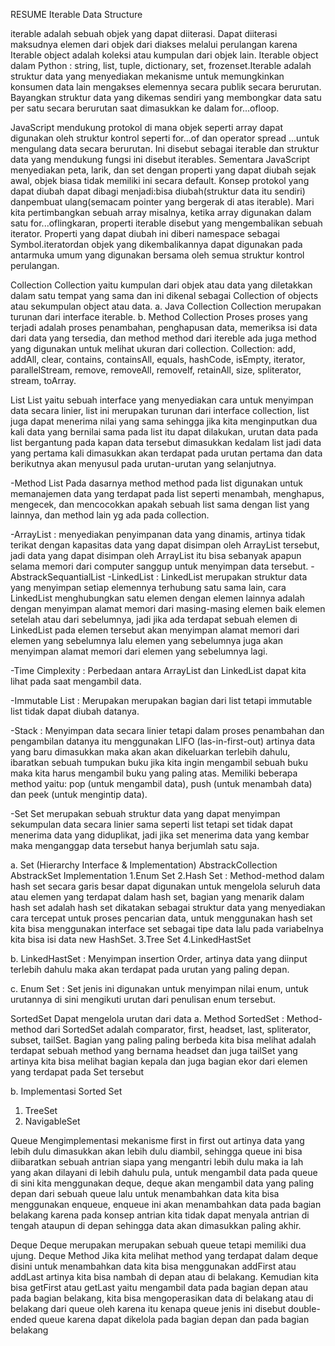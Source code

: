 RESUME
Iterable Data Structure

iterable adalah sebuah objek yang dapat diiterasi. Dapat diiterasi maksudnya elemen dari objek dari diakses melalui perulangan karena Iterable object adalah koleksi atau kumpulan dari objek lain. Iterable object dalam Python : string, list, tuple, dictionary, set, frozenset.Iterable adalah struktur data yang menyediakan mekanisme untuk memungkinkan konsumen data lain mengakses elemennya secara publik secara berurutan. Bayangkan struktur data yang dikemas sendiri yang membongkar data satu per satu secara berurutan saat dimasukkan ke dalam for...ofloop.

JavaScript mendukung protokol di mana objek seperti array dapat digunakan oleh struktur kontrol seperti for…of dan operator spread ...untuk mengulang data secara berurutan. Ini disebut sebagai iterable dan struktur data yang mendukung fungsi ini disebut iterables. Sementara JavaScript menyediakan peta, larik, dan set dengan properti yang dapat diubah sejak awal, objek biasa tidak memiliki ini secara default.
Konsep protokol yang dapat diubah dapat dibagi menjadi:bisa diubah(struktur data itu sendiri) danpembuat ulang(semacam pointer yang bergerak di atas iterable). Mari kita pertimbangkan sebuah array misalnya, ketika array digunakan dalam satu for...oflingkaran, properti iterable disebut yang mengembalikan sebuah iterator. Properti yang dapat diubah ini diberi namespace sebagai Symbol.iteratordan objek yang dikembalikannya dapat digunakan pada antarmuka umum yang digunakan bersama oleh semua struktur kontrol perulangan.

Collection
Collection yaitu kumpulan dari objek atau data yang diletakkan dalam satu tempat yang sama dan ini dikenal sebagai Collection of objects atau sekumpulan object atau data.
a. Java Collection Collection merupakan turunan dari interface iterable.
b. Method Collection Proses proses yang terjadi adalah proses penambahan, penghapusan data, memeriksa isi data dari data yang tersedia, dan method method dari itereble ada juga method yang digunakan untuk melihat ukuran dari collection. Collection: add, addAll, clear, contains, containsAll, equals, hashCode, isEmpty, iterator, parallelStream, remove, removeAll, removeIf, retainAll, size, spliterator, stream, toArray.

List
List yaitu sebuah interface yang menyediakan cara untuk menyimpan data secara linier, list ini merupakan turunan dari interface collection, list juga dapat menerima nilai yang sama sehingga jika kita menginputkan dua kali data yang bernilai sama pada list itu dapat dilakukan, urutan data pada list bergantung pada kapan data tersebut dimasukkan kedalam list jadi data yang pertama kali dimasukkan akan terdapat pada urutan pertama dan data berikutnya akan menyusul pada urutan-urutan yang selanjutnya.

-Method List Pada dasarnya method method pada list digunakan untuk memanajemen data yang terdapat pada list seperti menambah, menghapus, mengecek, dan mencocokkan apakah sebuah list sama dengan list yang lainnya, dan method lain yg ada pada collection.

-ArrayList : menyediakan penyimpanan data yang dinamis, artinya tidak terikat dengan kapasitas data yang dapat disimpan oleh ArrayList tersebut, jadi data yang dapat disimpan oleh ArrayList itu bisa sebanyak apapun selama memori dari computer sanggup untuk menyimpan data tersebut.
-AbstrackSequantialList
-LinkedList : LinkedList merupakan struktur data yang menyimpan setiap elemennya terhubung satu sama lain, cara LinkedList menghubungkan satu elemen dengan elemen lainnya adalah dengan menyimpan alamat memori dari masing-masing elemen baik elemen setelah atau dari sebelumnya, jadi jika ada terdapat sebuah elemen di LinkedList pada elemen tersebut akan menyimpan alamat memori dari elemen yang sebelumnya lalu elemen yang sebelumnya juga akan menyimpan alamat memori dari elemen yang sebelumnya lagi.

-Time Cimplexity : Perbedaan antara ArrayList dan LinkedList dapat kita lihat pada saat mengambil data.

-Immutable List : Merupakan merupakan bagian dari list tetapi immutable list tidak dapat diubah datanya.

-Stack : Menyimpan data secara linier tetapi dalam proses penambahan dan pengambilan datanya itu menggunakan LIFO (las-in-first-out) artinya data yang baru dimasukkan maka akan akan dikeluarkan terlebih dahulu, ibaratkan sebuah tumpukan buku jika kita ingin mengambil sebuah buku maka kita harus mengambil buku yang paling atas. Memiliki beberapa method yaitu: pop (untuk mengambil data), push (untuk menambah data) dan peek (untuk mengintip data).

-Set
Set merupakan sebuah struktur data yang dapat menyimpan sekumpulan data secara linier sama seperti list tetapi set tidak dapat menerima data yang diduplikat, jadi jika set menerima data yang kembar maka menganggap data tersebut hanya berjumlah satu saja.

a. Set (Hierarchy Interface & Implementation)
AbstrackCollection
AbstrackSet Implementation 1.Enum Set 2.Hash Set : Method-method dalam hash set secara garis besar dapat digunakan untuk mengelola seluruh data atau elemen yang terdapat dalam hash set, bagian yang menarik dalam hash set adalah hash set dikatakan sebagai struktur data yang menyediakan cara tercepat untuk proses pencarian data, untuk menggunakan hash set kita bisa menggunakan interface set sebagai tipe data lalu pada variabelnya kita bisa isi data new HashSet. 3.Tree Set 4.LinkedHastSet

b. LinkedHastSet : Menyimpan insertion Order, artinya data yang diinput terlebih dahulu maka akan terdapat pada urutan yang paling depan.

c. Enum Set : Set jenis ini digunakan untuk menyimpan nilai enum, untuk urutannya di sini mengikuti urutan dari penulisan enum tersebut.

SortedSet
Dapat mengelola urutan dari data
a. Method SortedSet : Method-method dari SortedSet adalah comparator, first, headset, last, spliterator, subset, tailSet. Bagian yang paling paling berbeda kita bisa melihat adalah terdapat sebuah method yang bernama headset dan juga tailSet yang artinya kita bisa melihat bagian kepala dan juga bagian ekor dari elemen yang terdapat pada Set tersebut

b. Implementasi Sorted Set
1. TreeSet
2. NavigableSet

Queue
Mengimplementasi mekanisme first in first out artinya data yang lebih dulu dimasukkan akan lebih dulu diambil, sehingga queue ini bisa diibaratkan sebuah antrian siapa yang mengantri lebih dulu maka ia lah yang akan dilayani di lebih dahulu pula, untuk mengambil data pada queue di sini kita menggunakan deque, deque akan mengambil data yang paling depan dari sebuah queue lalu untuk menambahkan data kita bisa menggunakan enqueue, enqueue ini akan menambahkan data pada bagian belakang karena pada konsep antrian kita tidak dapat menyala antrian di tengah ataupun di depan sehingga data akan dimasukkan paling akhir.

Deque
Deque merupakan merupakan sebuah queue tetapi memiliki dua ujung.
Deque Method Jika kita melihat method yang terdapat dalam deque disini untuk menambahkan data kita bisa menggunakan addFirst atau addLast artinya kita bisa nambah di depan atau di belakang. Kemudian kita bisa getFirst atau getLast yaitu mengambil data pada bagian depan atau pada bagian belakang, kita bisa mengoperasikan data di belakang atau di belakang dari queue oleh karena itu kenapa queue jenis ini disebut double-ended queue karena dapat dikelola pada bagian depan dan pada bagian belakang


